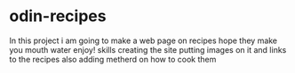 # odin-recipes

In this project i am going to make a web page on recipes hope they make you mouth water enjoy! skills creating the site putting images on it and links to the recipes also adding metherd on how to cook them